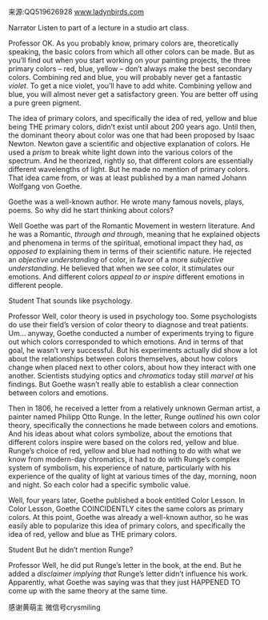 来源:QQ519626928 www.ladynbirds.com

Narrator
Listen to part of a lecture in a studio art class. 

Professor
OK. As you probably know, primary colors are, theoretically speaking, the basic colors from which all other colors can be made. But as you’ll find out when you start working on your painting projects, the three primary colors – red, blue, yellow – don’t always make the best secondary colors. Combining red and blue, you will probably never get a fantastic *violet*. To get a nice violet, you’ll have to add white. Combining yellow and blue, you will almost never get a satisfactory green. You are better off using a pure green pigment. 

The idea of primary colors, and specifically the idea of red, yellow and blue being THE primary colors, didn’t exist until about 200 years ago. Until then, the dominant theory about color was one that had been proposed by Isaac Newton. Newton gave a scientific and objective explanation of colors. He used a *prism* to break white light down into the various colors of the spectrum. And he theorized, rightly so, that different colors are essentially different wavelengths of light. But he made no mention of primary colors. That idea came from, or was at least published by a man named Johann Wolfgang von Goethe. 

Goethe was a well-known author. He wrote many famous novels, plays, poems. So why did he start thinking about colors?

Well Goethe was part of the Romantic Movement in western literature. And he was a Romantic, *through and through*, meaning that he explained objects and phenomena in terms of the spiritual, emotional impact they had, *as opposed to* explaining them in terms of their scientific nature. He rejected an *objective understanding* of color, in favor of a more *subjective understanding*. He believed that when we see color, it stimulates our emotions. And different colors *appeal to or inspire* different emotions in different people. 

Student
That sounds like psychology.

Professor
Well, color theory is used in psychology too. Some psychologists do use their field’s version of color theory to diagnose and treat patients. Um… anyway, Goethe conducted a number of experiments trying to figure out which colors corresponded to which emotions. And in terms of that goal, he wasn’t very successful. But his experiments actually did show a lot about the relationships between colors themselves, about how colors change when placed next to other colors, about how they interact with one another. Scientists studying optics and *chromatics* today still *marvel at* his findings. But Goethe wasn’t really able to establish a clear connection between colors and emotions. 

Then in 1806, he received a letter from a relatively unknown German artist, a painter named Philipp Otto Runge. In the letter, Runge *outlined* his own color theory, specifically the connections he made between colors and emotions. And his ideas about what colors symbolize, about the emotions that different colors inspire were based on the colors red, yellow and blue. Runge’s choice of red, yellow and blue had nothing to do with what we know from modern-day chromatics, it had to do with Runge’s complex system of symbolism, his experience of nature, particularly with his experience of the quality of light at various times of the day, morning, noon and night. So each color had a specific symbolic value. 

Well, four years later, Goethe published a book entitled Color Lesson. In Color Lesson, Goethe COINCIDENTLY cites the same colors as primary colors. At this point, Goethe was already a well-known author, so he was easily able to popularize this idea of primary colors, and specifically the idea of red, yellow and blue as THE primary colors. 

Student
But he didn’t mention Runge?

Professor
Well, he did put Runge’s letter in the book, at the end. But he added a *disclaimer implying that* Runge’s letter didn’t influence his work. Apparently, what Goethe was saying was that they just HAPPENED TO come up with the same theory at the same time. 

感谢黄萌主 微信号crysmiling